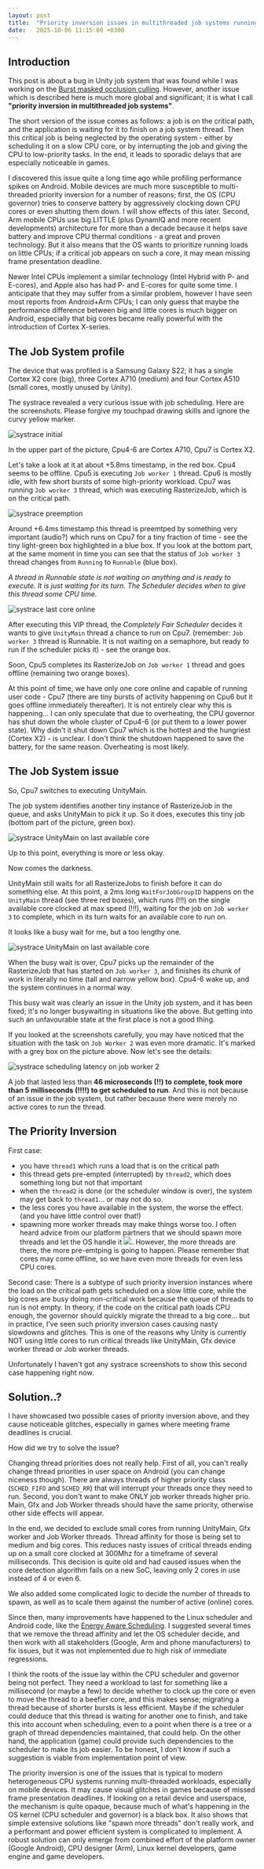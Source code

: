 ```yaml
---
layout: post
title:  "Priority inversion issues in multithreaded job systems running on heterogeneous CPU systems"
date:   2025-10-06 11:15:00 +0300
---
```

## Introduction

This post is about a bug in Unity job system that was found while I was working on the [Burst masked occlusion culling](burst-occlusion-culling.html). However, another issue which is described here is much more global and significant; it is what I call **"priority inversion in multithreaded job systems"**.

The short version of the issue comes as follows: a job is on the critical path, and the application is waiting for it to finish on a job system thread. Then this critical job is being neglected by the operating system - either by scheduling it on a slow CPU core, or by interrupting the job and giving the CPU to low-priority tasks. In the end, it leads to sporadic delays that are especially noticeable in games.

I discovered this issue quite a long time ago while profiling performance spikes on Android. Mobile devices are much more susceptible to multi-threaded priority inversion for a number of reasons; first, the OS (CPU governor) tries to conserve battery by aggressively clocking down CPU cores or even shutting them down. I will show effects of this later. Second, Arm mobile CPUs use big.LITTLE (plus DynamIQ and more recent developments) architecture for more than a decade because it helps save battery and improve CPU thermal conditions - a great and proven technology. But it also means that the OS wants to prioritize running loads on little CPUs; if a critical job appears on such a core, it may mean missing frame presentation deadline.

Newer Intel CPUs implement a similar technology (Intel Hybrid with P- and E-cores), and Apple also has had P- and E-cores for quite some time. I anticipate that they may suffer from a similar problem, however I have seen most reports from Android+Arm CPUs; I can only guess that maybe the performance difference between big and little cores is much bigger on Android, especially that big cores became really powerful with the introduction of Cortex X-series.

## The Job System profile

The device that was profiled is a Samsung Galaxy S22; it has a single Cortex X2 core (big), three Cortex A710 (medium) and four Cortex A510 (small cores, mostly unused by Unity).

The systrace revealed a very curious issue with job scheduling. Here are the screenshots. Please forgive my touchpad drawing skills and ignore the curvy yellow marker.

![systrace initial](/assets/images/2025-10-06-priority-inversion-01.png)

In the upper part of the picture, Cpu4-6 are Cortex A710, Cpu7 is Cortex X2.

Let's take a look at it at about +5.8ms timestamp, in the red box.
Cpu4 seems to be offline.
Cpu5 is executing `Job worker 1` thread.
Cpu6 is mostly idle, with few short bursts of some high-priority workload.
Cpu7 was running `Job worker 3` thread, which was executing RasterizeJob, which is on the critical path.

![systrace preemption](/assets/images/2025-10-06-priority-inversion-02.png)

Around +6.4ms timestamp this thread is preemtped by something very important (audio?) which runs on Cpu7 for a tiny fraction of time - see the tiny light-green box highlighted in a blue box. If you look at the bottom part, at the same moment in time you can see that the status of `Job worker 3` thread changes from `Running` to `Runnable` (blue box).

_A thread in Runnable state is not waiting on anything and is ready to execute. It is just waiting for its turn. The Scheduler decides when to give this thread some CPU time._

![systrace last core online](/assets/images/2025-10-06-priority-inversion-03.png)

After executing this VIP thread, the _Completely Fair Scheduler_ decides it wants to give `UnityMain` thread a chance to run on Cpu7. (remember: `Job worker 3` thread is Runnable. It is not waiting on a semaphore, but ready to run if the scheduler picks it) - see the orange box.

Soon, Cpu5 completes its RasterizeJob on `Job worker 1` thread and goes offline (remaining two orange boxes).

At this point of time, we have only one core online and capable of running user code - Cpu7 (there are tiny bursts of activity happening on Cpu6 but it goes offline immediately thereafter). It is not entirely clear why this is happening... I can only speculate that due to overheating, the CPU governor has shut down the whole cluster of Cpu4-6 (or put them to a lower power state). Why didn't it shut down Cpu7 which is the hottest and the hungriest (Cortex X2) - is unclear. I don't think the shutdown happened to save the battery, for the same reason. Overheating is most likely.

## The Job System issue

So, Cpu7 switches to executing UnityMain.

The job system identifies another tiny instance of RasterizeJob in the queue, and asks UnityMain to pick it up. So it does, executes this tiny job (bottom part of the picture, green box).

![systrace UnityMain on last available core](/assets/images/2025-10-06-priority-inversion-04.png)

Up to this point, everything is more or less okay.

Now comes the darkness.

UnityMain still waits for all RasterizeJobs to finish before it can do something else.
At this point, a 2ms long `WaitForJobGroupID` happens on the `UnityMain` thread (see three red boxes), which runs (!!!) on the single available core clocked at max speed (!!!), waiting for the job on `Job worker 3` to complete, which in its turn waits for an available core to run on.

It looks like a busy wait for me, but a too lengthy one.

![systrace UnityMain on last available core](/assets/images/2025-10-06-priority-inversion-05.png)

When the busy wait is over, Cpu7 picks up the remainder of the RasterizeJob that has started on `Job worker 3`, and finishes its chunk of work in literally no time (tall and narrow yellow box). Cpu4-6 wake up, and the system continues in a normal way.

This busy wait was clearly an issue in the Unity job system, and it has been fixed; it's no longer busywaiting in situations like the above. But getting into such an unfavourable state at the first place is not a good thing.

If you looked at the screenshots carefully, you may have noticed that the situation with the task on `Job Worker 2` was even more dramatic. It's marked with a grey box on the picture above. Now let's see the details:

![systrace scheduling latency on job worker 2](/assets/images/2025-10-06-priority-inversion-scheduling-latency.png)

A job that lasted less than **46 microseconds (!!) to complete, took more than 5 milliseconds (!!!!) to get scheduled to run**. And this is not because of an issue in the job system, but rather because there were merely no active cores to run the thread.

## The Priority Inversion

First case:
- you have `thread1` which runs a load that is on the critical path
- this thread gets pre-empted (interrupted) by `thread2`, which does something long but not that important
- when the `thread2` is done (or the scheduler window is over), the system may get back to `thread1`... or may not do so.
- the less cores you have available in the system, the worse the effect. (and you have little control over that!)
- spawning more worker threads may make things worse too. I often heard advice from our platform partners that we should spawn more threads and let the OS handle it <img src="/assets/images/dealwithit.gif"/>. However, the more threads are there, the more pre-emtping is going to happen. Please remember that cores may come offline, so we have even more threads for even less CPU cores.

Second case:
There is a subtype of such priority inversion instances where the load on the critical path gets scheduled on a slow little core, while the big cores are busy doing non-critical work because the queue of threads to run is not empty. In theory, if the code on the critical path loads CPU enough, the governor should quickly migrate the thread to a big core... but in practice, I've seen such priority inversion cases causing nasty slowdowns and glitches. This is one of the reasons why Unity is currently NOT using little cores to run critical threads like UnityMain, Gfx device worker thread or Job worker threads.

Unfortunately I haven't got any systrace screenshots to show this second case happening right now.

## Solution..?

I have showcased two possible cases of priority inversion above, and they cause noticeable glitches, especially in games where meeting frame deadlines is crucial.

How did we try to solve the issue?

Changing thread priorities does not really help. First of all, you can't really change thread priorities in user space on Android (you can change niceness though). There are always threads of higher priority class (`SCHED_FIFO` and `SCHED_RR`) that will interrupt your threads once they need to run. Second, you don't want to make ONLY job worker threads higher prio. Main, Gfx and Job Worker threads should have the same priority, otherwise other side effects will appear.

In the end, we decided to exclude small cores from running UnityMain, Gfx worker and Job Worker threads. Thread affinity for those is being set to medium and big cores. This reduces nasty issues of critical threads ending up on a small core clocked at 300Mhz for a timeframe of several milliseconds. This decision is quite old and had caused issues when the core detection algorithm fails on a new SoC, leaving only 2 cores in use instead of 4 or even 6.

We also added some complicated logic to decide the number of threads to spawn, as well as to scale them against the number of active (online) cores.

Since then, many improvements have happened to the Linux scheduler and Android code, like the [Energy Aware Scheduling](https://docs.kernel.org/scheduler/sched-energy.html). I suggested several times that we remove the thread affinity and let the OS scheduler decide, and then work with all stakeholders (Google, Arm and phone manufacturers) to fix issues, but it was not implemented due to high risk of immediate regressions.

I think the roots of the issue lay within the CPU scheduler and governor being not perfect. They need a workload to last for something like a millisecond (or maybe a few) to decide whether to clock up the core or even to move the thread to a beefier core, and this makes sense; migrating a thread because of shorter bursts is less efficient. Maybe if the scheduler could deduce that this thread is waiting for another one to finish, and take this into account when scheduling, even to a point when there is a tree or a graph of thread dependencies maintained, that could help. On the other hand, the application (game) could provide such dependencies to the scheduler to make its job easier. To be honest, I don't know if such a suggestion is viable from implementation point of view.

The priority inversion is one of the issues that is typical to modern heterogeneous CPU systems running multi-threaded workloads, especially on mobile devices. It may cause visual glitches in games because of missed frame presentation deadlines. If looking on a retail device and userspace, the mechanism is quite opaque, because much of what's happening in the OS kernel (CPU scheduler and governor) is a black box. It also shows that simple extensive solutions like "spawn more threads" don't really work, and a performant and power efficient system is complicated to implement. A robust solution can only emerge from combined effort of the platform owner (Google Android), CPU designer (Arm), Linux kernel developers, game engine and game developers.
